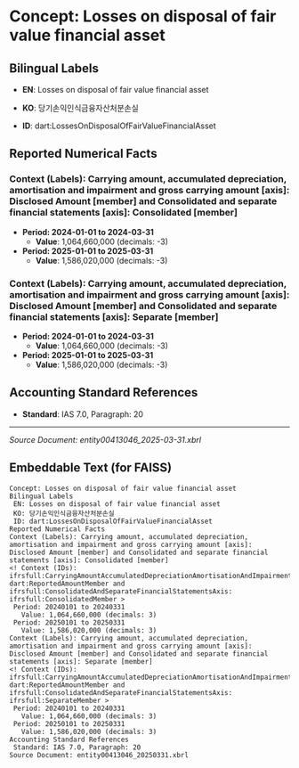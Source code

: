 # Concept: Losses on disposal of fair value financial asset

## Bilingual Labels
- **EN**: Losses on disposal of fair value financial asset
- **KO**: 당기손익인식금융자산처분손실

- **ID**: dart:LossesOnDisposalOfFairValueFinancialAsset

## Reported Numerical Facts

### **Context (Labels): Carrying amount, accumulated depreciation, amortisation and impairment and gross carrying amount [axis]: Disclosed Amount [member] and Consolidated and separate financial statements [axis]: Consolidated [member]**
<!-- Context (IDs): ifrs-full:CarryingAmountAccumulatedDepreciationAmortisationAndImpairmentAndGrossCarryingAmountAxis: dart:ReportedAmountMember and ifrs-full:ConsolidatedAndSeparateFinancialStatementsAxis: ifrs-full:ConsolidatedMember -->
- **Period: 2024-01-01 to 2024-03-31**
  - **Value**: 1,064,660,000 (decimals: -3)
- **Period: 2025-01-01 to 2025-03-31**
  - **Value**: 1,586,020,000 (decimals: -3)

### **Context (Labels): Carrying amount, accumulated depreciation, amortisation and impairment and gross carrying amount [axis]: Disclosed Amount [member] and Consolidated and separate financial statements [axis]: Separate [member]**
<!-- Context (IDs): ifrs-full:CarryingAmountAccumulatedDepreciationAmortisationAndImpairmentAndGrossCarryingAmountAxis: dart:ReportedAmountMember and ifrs-full:ConsolidatedAndSeparateFinancialStatementsAxis: ifrs-full:SeparateMember -->
- **Period: 2024-01-01 to 2024-03-31**
  - **Value**: 1,064,660,000 (decimals: -3)
- **Period: 2025-01-01 to 2025-03-31**
  - **Value**: 1,586,020,000 (decimals: -3)

## Accounting Standard References
- **Standard**: IAS 7.0, Paragraph: 20

---
*Source Document: entity00413046_2025-03-31.xbrl*
## Embeddable Text (for FAISS)
```text
Concept: Losses on disposal of fair value financial asset
Bilingual Labels
 EN: Losses on disposal of fair value financial asset
 KO: 당기손익인식금융자산처분손실
 ID: dart:LossesOnDisposalOfFairValueFinancialAsset
Reported Numerical Facts
Context (Labels): Carrying amount, accumulated depreciation, amortisation and impairment and gross carrying amount [axis]: Disclosed Amount [member] and Consolidated and separate financial statements [axis]: Consolidated [member]
<! Context (IDs): ifrsfull:CarryingAmountAccumulatedDepreciationAmortisationAndImpairmentAndGrossCarryingAmountAxis: dart:ReportedAmountMember and ifrsfull:ConsolidatedAndSeparateFinancialStatementsAxis: ifrsfull:ConsolidatedMember >
 Period: 20240101 to 20240331
   Value: 1,064,660,000 (decimals: 3)
 Period: 20250101 to 20250331
   Value: 1,586,020,000 (decimals: 3)
Context (Labels): Carrying amount, accumulated depreciation, amortisation and impairment and gross carrying amount [axis]: Disclosed Amount [member] and Consolidated and separate financial statements [axis]: Separate [member]
<! Context (IDs): ifrsfull:CarryingAmountAccumulatedDepreciationAmortisationAndImpairmentAndGrossCarryingAmountAxis: dart:ReportedAmountMember and ifrsfull:ConsolidatedAndSeparateFinancialStatementsAxis: ifrsfull:SeparateMember >
 Period: 20240101 to 20240331
   Value: 1,064,660,000 (decimals: 3)
 Period: 20250101 to 20250331
   Value: 1,586,020,000 (decimals: 3)
Accounting Standard References
 Standard: IAS 7.0, Paragraph: 20
Source Document: entity00413046_20250331.xbrl
```